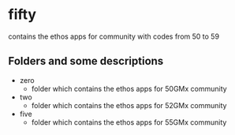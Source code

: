 # fifty

contains the ethos apps for community with codes from 50 to 59

## Folders and some descriptions

- zero
    - folder which contains the ethos apps for 50GMx community 
- two
    - folder which contains the ethos apps for 52GMx community
- five
    - folder which contains the ethos apps for 55GMx community
